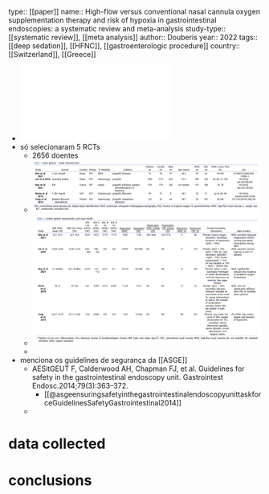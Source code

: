 type:: [[paper]]
name:: High-flow versus conventional nasal cannula oxygen supplementation therapy and risk of hypoxia in gastrointestinal endoscopies: a systematic review and meta-analysis
study-type:: [[systematic review]], [[meta analysis]]
author:: Douberis
year:: 2022
tags:: [[deep sedation]], [[HFNC]], [[gastroenterologic procedure]]
country:: [[Switzerland]], [[Greece]]

- ![documentGIE.pdf](../assets/documentGIE_1682587332164_0.pdf)
- só selecionaram 5 RCTs
	- 2656 doentes
	- ![image.png](../assets/image_1682611789168_0.png)
	- ![image.png](../assets/image_1682611874060_0.png)
	-
- menciona os guidelines de segurança da [[ASGE]]
	- AESitGEUT F, Calderwood AH, Chapman FJ, et al. Guidelines for safety in the gastrointestinal endoscopy unit. Gastrointest Endosc.2014;79(3):363–372.
		- [[@asgeensuringsafetyinthegastrointestinalendoscopyunittaskforceGuidelinesSafetyGastrointestinal2014]]
	-
# data collected
# conclusions